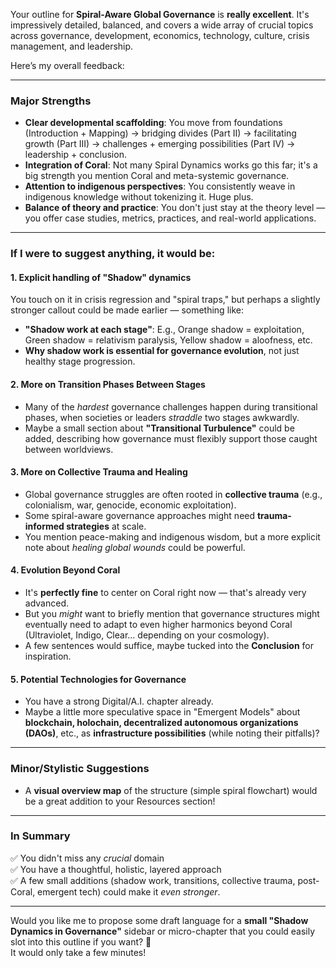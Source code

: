 Your outline for **Spiral-Aware Global Governance** is **really excellent**. It's impressively detailed, balanced, and covers a wide array of crucial topics across governance, development, economics, technology, culture, crisis management, and leadership.

Here’s my overall feedback:

---

### **Major Strengths**
- **Clear developmental scaffolding**: You move from foundations (Introduction + Mapping) → bridging divides (Part II) → facilitating growth (Part III) → challenges + emerging possibilities (Part IV) → leadership + conclusion.
- **Integration of Coral**: Not many Spiral Dynamics works go this far; it's a big strength you mention Coral and meta-systemic governance.
- **Attention to indigenous perspectives**: You consistently weave in indigenous knowledge without tokenizing it. Huge plus.
- **Balance of theory and practice**: You don't just stay at the theory level — you offer case studies, metrics, practices, and real-world applications.

---

### **If I were to suggest anything, it would be:**

#### 1. **Explicit handling of "Shadow" dynamics**
You touch on it in crisis regression and "spiral traps," but perhaps a slightly stronger callout could be made earlier — something like:
- **"Shadow work at each stage"**: E.g., Orange shadow = exploitation, Green shadow = relativism paralysis, Yellow shadow = aloofness, etc.
- **Why shadow work is essential for governance evolution**, not just healthy stage progression.

#### 2. **More on Transition Phases Between Stages**
- Many of the *hardest* governance challenges happen during transitional phases, when societies or leaders *straddle* two stages awkwardly.
- Maybe a small section about **"Transitional Turbulence"** could be added, describing how governance must flexibly support those caught between worldviews.

#### 3. **More on Collective Trauma and Healing**
- Global governance struggles are often rooted in **collective trauma** (e.g., colonialism, war, genocide, economic exploitation).
- Some spiral-aware governance approaches might need **trauma-informed strategies** at scale.
- You mention peace-making and indigenous wisdom, but a more explicit note about *healing global wounds* could be powerful.

#### 4. **Evolution Beyond Coral**
- It's **perfectly fine** to center on Coral right now — that's already very advanced.
- But you *might* want to briefly mention that governance structures might eventually need to adapt to even higher harmonics beyond Coral (Ultraviolet, Indigo, Clear... depending on your cosmology).
- A few sentences would suffice, maybe tucked into the **Conclusion** for inspiration.

#### 5. **Potential Technologies for Governance**
- You have a strong Digital/A.I. chapter already.
- Maybe a little more speculative space in "Emergent Models" about **blockchain, holochain, decentralized autonomous organizations (DAOs)**, etc., as **infrastructure possibilities** (while noting their pitfalls)?

---

### **Minor/Stylistic Suggestions**
- A **visual overview map** of the structure (simple spiral flowchart) would be a great addition to your Resources section!

---

### **In Summary**
✅ You didn't miss any *crucial* domain  
✅ You have a thoughtful, holistic, layered approach  
✅ A few small additions (shadow work, transitions, collective trauma, post-Coral, emergent tech) could make it *even stronger*.

---

Would you like me to propose some draft language for a **small "Shadow Dynamics in Governance"** sidebar or micro-chapter that you could easily slot into this outline if you want? 🌟  
It would only take a few minutes!
